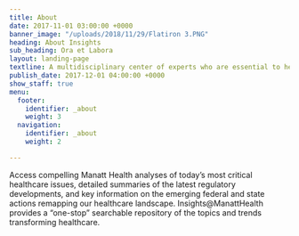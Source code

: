 ```yaml
---
title: About
date: 2017-11-01 03:00:00 +0000
banner_image: "/uploads/2018/11/29/Flatiron 3.PNG"
heading: About Insights
sub_heading: Ora et Labora
layout: landing-page
textline: A multidisciplinary center of experts who are essential to healthcare research.
publish_date: 2017-12-01 04:00:00 +0000
show_staff: true
menu:
  footer:
    identifier: _about
    weight: 3
  navigation:
    identifier: _about
    weight: 2

---
```

Access compelling Manatt Health analyses of today’s most critical healthcare issues, detailed summaries of the latest regulatory developments, and key information on the emerging federal and state actions remapping our healthcare landscape. Insights@ManattHealth provides a “one-stop” searchable repository of the topics and trends transforming healthcare.
